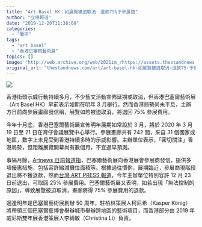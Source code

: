```yaml
---
title: "Art Basel HK：如展覽被迫取消　退款75%予參展商"
author: "立場報道"
date: "2019-12-20T11:38:00"
categories:
  - "藝術"
tags:
  - "art basel"
  - "香港巴塞爾藝術展"
topics: []
image: "http://web.archive.org/web/2021im_/https://assets.thestandnews.com/media/photos/20191220-14_EWkmS_LF4Creg.png"
original_url: "thestandnews.com/art/art-basel-hk-如展覽被迫取消-退款75-予參展商"
---
```

![](http://web.archive.org/web/2021im_/https://assets.thestandnews.com/media/photos/20191220-14_EWkmS_LF4Creg.png)

香港街頭示威行動持續多月，不少藝文活動宣佈延期或取消，但香港巴塞爾藝術展（Art Basel HK）早前表示如期在明年 3 月舉行。然而香港局勢尚未平息，主辦方日前向參展畫廊發信稱，展覽如若被迫取消，將退回 75% 參展費用。

今年十月底，香港巴塞爾藝術展宣佈明年展期如常設於 3 月，將於 2020 年 3 月 19 日至 21 日在灣仔會議展覽中心舉行。參展畫廊共有 242 間，來自 31 個國家或地區，數字上未見受到香港持續多時的示威影響。主辦單位表示，「密切關注」香港局勢，但距離展覽開幕尚有數個月，不宜過早預測。

事隔月餘，[Artnews 日前報道指](http://web.archive.org/web/20211229063716/https://www.artnews.com/art-news/news/art-basel-hong-kong-dealers-flexibility-1202672943/)，巴塞爾藝術展向香港展會參展商發信，提供多項優惠措施，包括容許縮減攤位面積等。根據過往慣例，展期臨近，參展商現階段退出將不獲退款，然而[台灣 ART PRESS 報道](http://web.archive.org/web/20211229063716/https://theartpressasia.com/news/before-taipei-dangdai-2020-art-basel-announced-will-make-accommodations-for-galleries-that-might-scale-back-or-pull-out-of-its-hong-kong-fair/?fbclid=IwAR0lqvfQ2D7sk7E_5VuIHZ7i2ImloIzNqBkzi3yfCQDZkCF9hNDTJfHzsn8)，今年主辦單位特別容許 12 月 23 日前退出，可取回 25% 參展費用。巴塞爾藝術展又表明，如若出現「無法控制的原因」，導致展覽被迫取消，畫廊將得 75% 參展費用的退款。

適逢明年是巴塞爾藝術展創辦 50 周年，駐柏林策展人柯尼希（Kasper König）將帶領三個巴塞爾藝博會舉辦城市舉辦跨地區的藝術項目，而香港部分由 2019 年威尼斯雙年展香港策展人李綺敏（Christina Li）負責。